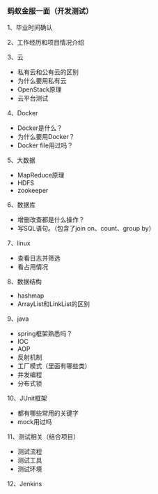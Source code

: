 ### 蚂蚁金服一面（开发测试）
1、毕业时间确认

2、工作经历和项目情况介绍

3、云

* 私有云和公有云的区别
* 为什么要用私有云
* OpenStack原理
* 云平台测试

4、Docker

* Docker是什么？
* 为什么要用Docker？
* Docker file用过吗？

5、大数据

* MapReduce原理
* HDFS
* zookeeper

6、数据库

* 增删改查都是什么操作？
* 写SQL语句。（包含了join on、count、group by）

7、linux

* 查看日志并筛选
* 看占用情况
   
8、数据结构

* hashmap
* ArrayList和LinkList的区别

9、java

* spring框架熟悉吗？
* IOC
* AOP
* 反射机制
* 工厂模式（里面有哪些类）
* 并发编程 
* 分布式锁

10、JUnit框架 

* 都有哪些常用的关键字
* mock用过吗

11、测试相关（结合项目）

* 测试流程 
* 测试工具  
* 测试环境 

12、Jenkins